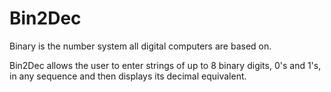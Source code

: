# Bin2Dec

Binary is the number system all digital computers are based on.

Bin2Dec allows the user to enter strings of up to 8 binary digits, 0's and 1's, in any sequence and then displays its decimal equivalent.
